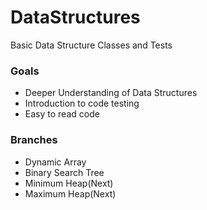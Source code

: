 # DataStructures
 Basic Data Structure Classes and Tests
### Goals
 - Deeper Understanding of Data Structures
 - Introduction to code testing
 - Easy to read code

### Branches
 - Dynamic Array
 - Binary Search Tree
 - Minimum Heap(Next)
 - Maximum Heap(Next)
